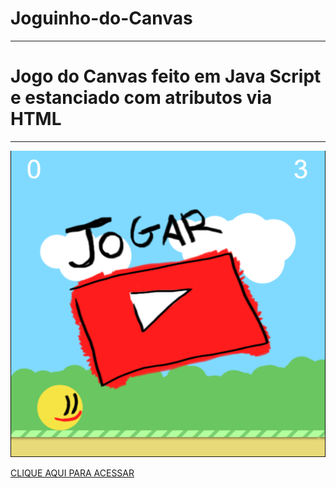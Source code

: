 # Joguinho-do-Canvas

***
# Jogo do Canvas feito em Java Script e estanciado com atributos via HTML 

***

<div align="center">
<img width="1212" alt="Screen Shot 2022-07-21 at 22 39 08" src="https://github.com/MaiaraSanto/Joguinho-do-Canvas/blob/main/canvas.png">
 </div>


[CLIQUE AQUI PARA ACESSAR](https://maiarasanto.github.io/Joguinho-do-Canvas/)
